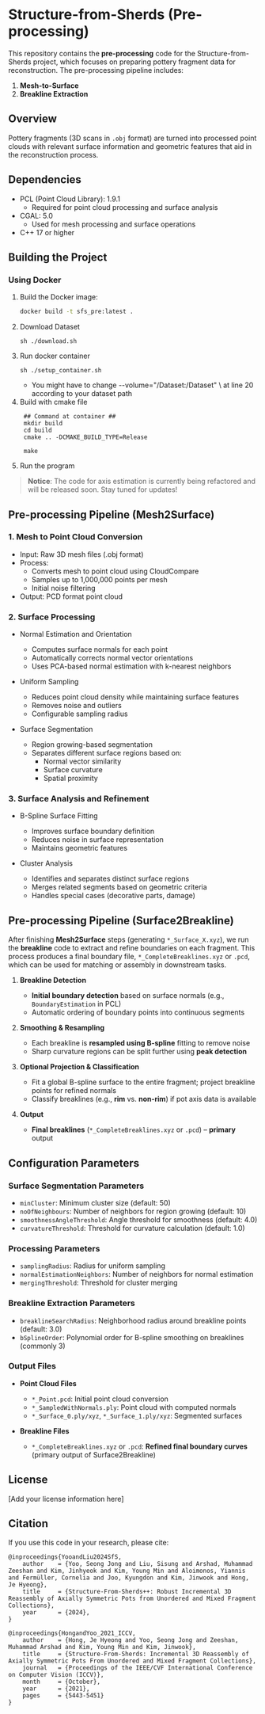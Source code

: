 # Structure-from-Sherds (Pre-processing)

This repository contains the **pre-processing** code for the Structure-from-Sherds project, which focuses on preparing pottery fragment data for reconstruction. The pre-processing pipeline includes:

1. **Mesh-to-Surface**  
2. **Breakline Extraction**


## Overview
Pottery fragments (3D scans in `.obj` format) are turned into processed point clouds with relevant surface information and geometric features that aid in the reconstruction process.

## Dependencies
- PCL (Point Cloud Library): 1.9.1
  - Required for point cloud processing and surface analysis
- CGAL: 5.0
  - Used for mesh processing and surface operations
- C++ 17 or higher

## Building the Project

### Using Docker

1. Build the Docker image:
   ```bash
   docker build -t sfs_pre:latest .
   ```
2. Download Dataset
   ```
   sh ./download.sh
   ```
3. Run docker container
   ```
   sh ./setup_container.sh
   ```
   - You might have to change --volume="/Dataset:/Dataset" \ at line 20 according to your dataset path
4. Build with cmake file
   ```
    ## Command at container ##
    mkdir build
    cd build
    cmake .. -DCMAKE_BUILD_TYPE=Release 

    make
   ```
5. Run the program

> **Notice**: The code for axis estimation is currently being refactored and will be released soon. Stay tuned for updates!

## Pre-processing Pipeline (Mesh2Surface)

### 1. Mesh to Point Cloud Conversion
- Input: Raw 3D mesh files (.obj format)
- Process: 
  - Converts mesh to point cloud using CloudCompare
  - Samples up to 1,000,000 points per mesh
  - Initial noise filtering
- Output: PCD format point cloud

### 2. Surface Processing
- Normal Estimation and Orientation
  - Computes surface normals for each point
  - Automatically corrects normal vector orientations
  - Uses PCA-based normal estimation with k-nearest neighbors

- Uniform Sampling
  - Reduces point cloud density while maintaining surface features
  - Removes noise and outliers
  - Configurable sampling radius

- Surface Segmentation
  - Region growing-based segmentation
  - Separates different surface regions based on:
    - Normal vector similarity
    - Surface curvature
    - Spatial proximity

### 3. Surface Analysis and Refinement
- B-Spline Surface Fitting
  - Improves surface boundary definition
  - Reduces noise in surface representation
  - Maintains geometric features

- Cluster Analysis
  - Identifies and separates distinct surface regions
  - Merges related segments based on geometric criteria
  - Handles special cases (decorative parts, damage)

## Pre-processing Pipeline (Surface2Breakline)

After finishing **Mesh2Surface** steps (generating `*_Surface_X.xyz`), we run the **breakline** code to extract and refine boundaries on each fragment. This process produces a final boundary file, `*_CompleteBreaklines.xyz` or `.pcd`, which can be used for matching or assembly in downstream tasks.

1. **Breakline Detection**  
   - **Initial boundary detection** based on surface normals (e.g., `BoundaryEstimation` in PCL)  
   - Automatic ordering of boundary points into continuous segments

2. **Smoothing & Resampling**  
   - Each breakline is **resampled using B-spline** fitting to remove noise  
   - Sharp curvature regions can be split further using **peak detection**

3. **Optional Projection & Classification**  
   - Fit a global B-spline surface to the entire fragment; project breakline points for refined normals  
   - Classify breaklines (e.g., **rim** vs. **non-rim**) if pot axis data is available  

4. **Output**  
   - **Final breaklines** (`*_CompleteBreaklines.xyz` or `.pcd`) – **primary** output 

## Configuration Parameters

### Surface Segmentation Parameters
- `minCluster`: Minimum cluster size (default: 50)
- `noOfNeighbours`: Number of neighbors for region growing (default: 10)
- `smoothnessAngleThreshold`: Angle threshold for smoothness (default: 4.0)
- `curvatureThreshold`: Threshold for curvature calculation (default: 1.0)

### Processing Parameters
- `samplingRadius`: Radius for uniform sampling
- `normalEstimationNeighbors`: Number of neighbors for normal estimation
- `mergingThreshold`: Threshold for cluster merging

### Breakline Extraction Parameters
- `breaklineSearchRadius`: Neighborhood radius around breakline points (default: 3.0)
- `bSplineOrder`: Polynomial order for B-spline smoothing on breaklines (commonly 3)


### Output Files
- **Point Cloud Files**  
  - `*_Point.pcd`: Initial point cloud conversion  
  - `*_SampledWithNormals.ply`: Point cloud with computed normals  
  - `*_Surface_0.ply/xyz`, `*_Surface_1.ply/xyz`: Segmented surfaces  

- **Breakline Files**  
  - `*_CompleteBreaklines.xyz` or `.pcd`: **Refined final boundary curves** (primary output of Surface2Breakline)


## License
[Add your license information here]

## Citation
If you use this code in your research, please cite:
```
@inproceedings{YooandLiu2024SfS,
	author    = {Yoo, Seong Jong and Liu, Sisung and Arshad, Muhammad Zeeshan and Kim, Jinhyeok and Kim, Young Min and Aloimonos, Yiannis and Fermüller, Cornelia and Joo, Kyungdon and Kim, Jinwook and Hong, Je Hyeong},
	title     = {Structure-From-Sherds++: Robust Incremental 3D Reassembly of Axially Symmetric Pots from Unordered and Mixed Fragment Collections},
	year      = {2024},
}
```
```
@inproceedings{HongandYoo_2021_ICCV,
	author    = {Hong, Je Hyeong and Yoo, Seong Jong and Zeeshan, Muhammad Arshad and Kim, Young Min and Kim, Jinwook},
	title     = {Structure-From-Sherds: Incremental 3D Reassembly of Axially Symmetric Pots From Unordered and Mixed Fragment Collections},
	journal   = {Proceedings of the IEEE/CVF International Conference on Computer Vision (ICCV)},
	month     = {October},
	year      = {2021},
	pages     = {5443-5451}
}
```